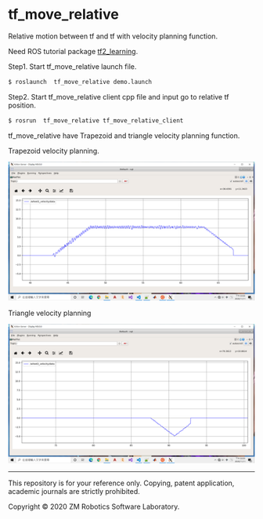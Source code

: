 # tf_move_relative
Relative motion between tf and tf with velocity planning function.

Need ROS tutorial package [tf2_learning](http://wiki.ros.org/tf2/Tutorials).

Step1. Start tf_move_relative launch file.

``` bash
$ roslaunch  tf_move_relative demo.launch
```

Step2. Start tf_move_relative client cpp file and input go to relative tf position.

``` bash
$ rosrun  tf_move_relative tf_move_relative_client
```

tf_move_relative have Trapezoid and triangle velocity planning function.

Trapezoid velocity planning.

![image](https://github.com/qaz9517532846/tf_move_relative/blob/main/image/Trapezoid_vel_planning.png)

Triangle velocity planning

![image](https://github.com/qaz9517532846/tf_move_relative/blob/main/image/triangle_vel_planning.png)

------

This repository is for your reference only. Copying, patent application, academic journals are strictly prohibited.

Copyright © 2020 ZM Robotics Software Laboratory.
